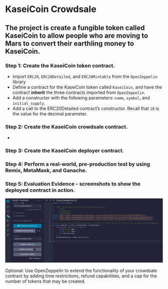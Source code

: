 # KaseiCoin Crowdsale

## The project is create a fungible token called KaseiCoin to allow people who are moving to Mars to convert their earthling money to KaseiCoin.

### Step 1: Create the KaseiCoin token contract.
* Import `ERC20`, `ERC20Detailed`, and `ERC20Mintable` from the `OpenZeppelin` library
* Define a contract for the KaseiCoin token called `KaseiCoin`, and have the contract **inherit** the three contracts imported from `OpenZeppelin`.
* Add a constructor with the following parameters: `name`, `symbol`, and `initial_supply`.
* Add a call to the ERC20Detailed contract’s constructor. Recall that `18` is the value for the decimal parameter.

### Step 2: Create the KaseiCoin crowdsale contract.
* 


### Step 3: Create the KaseiCoin deployer contract.



### Step 4: Perform a real-world, pre-production test by using Remix, MetaMask, and Ganache.




### Step 5: Evaluation Evidence - screenshots to show the deployed contract in action.

![Screenshot 1](1.PNG)





Optional: Use OpenZeppelin to extend the functionality of your crowdsale contract by adding time restrictions, refund capabilities, and a cap for the number of tokens that may be created.
